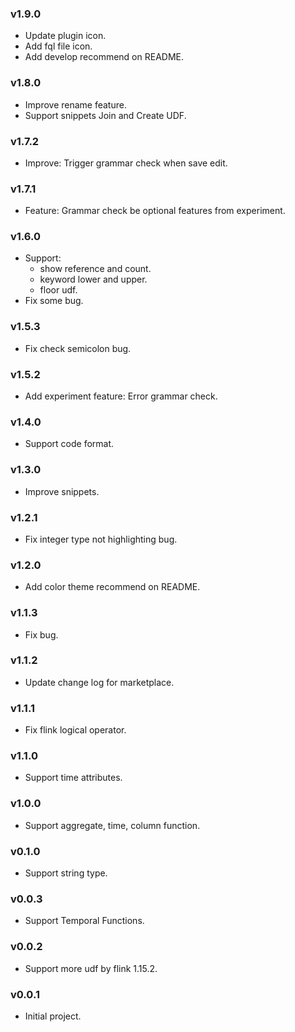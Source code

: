 ### v1.9.0
- Update plugin icon.
- Add fql file icon.
- Add develop recommend on README.

### v1.8.0
- Improve rename feature.
- Support snippets Join and Create UDF.

### v1.7.2
- Improve: Trigger grammar check when save edit.
### v1.7.1
- Feature: Grammar check be optional features from experiment.

### v1.6.0
- Support:
  - show reference and count.
  - keyword lower and upper.
  - floor udf.
- Fix some bug.

### v1.5.3
- Fix check semicolon bug.
### v1.5.2
- Add experiment feature: Error grammar check.
### v1.4.0
- Support code format.
### v1.3.0
- Improve snippets.
### v1.2.1
- Fix integer type not highlighting bug.
### v1.2.0
- Add color theme recommend on README.
### v1.1.3
- Fix bug.
### v1.1.2
- Update change log for marketplace.
### v1.1.1
- Fix flink logical operator.
### v1.1.0
- Support time attributes.
### v1.0.0
- Support aggregate, time, column function.
### v0.1.0
- Support string type.
### v0.0.3
- Support Temporal Functions.
### v0.0.2
- Support more udf by flink 1.15.2.
### v0.0.1
- Initial project.
